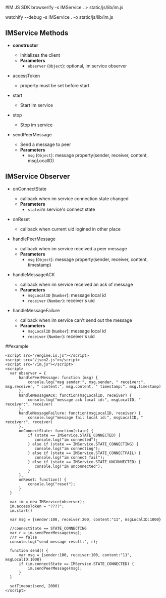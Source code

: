 #IM JS SDK
browserify -s IMService  . > static/js/lib/im.js

watchify --debug -s IMService  . -o static/js/lib/im.js

## IMService Methods

- **constructor**
    - Initializes the client
    - **Parameters**
      - `observer` (`Object`): optional, im service observer

- accessToken
    - property must be set before start

- start
    - Start im service

- stop
    - Stop im service

- sendPeerMessage
    - Send a message to peer
    - **Parameters**
      - `msg` (`Object`): message property(sender, receiver, content, msgLocalID)

## IMService Observer

- onConnectState
    - callback when im service connection state changed
    - **Parameters**
      - `state`:im service's connect state

- onReset
    - callback when current uid logined in other place
    
- handlePeerMessage
    - callback when im service received a peer message
    - **Parameters**
      - `msg` (`Object`): message property(sender, receiver, content, timestamp)

- handleMessageACK
    - callback when im service received an ack of message
    - **Parameters**
      - `msgLocalID` (`Number`): message local id
      - `receiver` (`Number`): receiver's uid

- handleMessageFailure
    - callback when im service can't send out the message
    - **Parameters**
      - `msgLocalID` (`Number`): message local id
      - `receiver` (`Number`): receiver's uid


##example



    <script src="/engine.io.js"></script>
    <script src="/json2.js"></script>
    <script src="/im.js"></script>
    <script>
      var observer = {
          handlePeerMessage: function (msg) {
              console.log("msg sender:", msg.sender, " receiver:", msg.receiver, " content:", msg.content, " timestamp:", msg.timestamp)
          },
          handleMessageACK: function(msgLocalID, receiver) {
              console.log("message ack local id:", msgLocalID, " receiver:", receiver)
          },
          handleMessageFailure: function(msgLocalID, receiver) {
              console.log("message fail local id:", msgLocalID, " receiver:", receiver)
          },
          onConnectState: function(state) {
              if (state == IMService.STATE_CONNECTED) {
                 console.log("im connected");
              } else if (state == IMService.STATE_CONNECTING) {
                 console.log("im connecting");
              } else if (state == IMService.STATE_CONNECTFAIL) {
                 console.log("im connect fail");
              } else if (state == IMService.STATE_UNCONNECTED) {
                 console.log("im unconnected");
              }
          },
          onReset: function() {
              console.log("reset");
          }
      }
      
      var im = new IMService(observer);
      im.accessToken = "????";
      im.start()

      var msg = {sender:100, receiver:200, content:"11", msgLocalID:1000}

      //connectState == STATE_CONNECTING
      var r = im.sendPeerMessage(msg);
      //r == false
      console.log("send message result:", r);

      function send() {
          var msg = {sender:100, receiver:100, content:"11", msgLocalID:1000}
          if (im.connectState == IMService.STATE_CONNECTED) {
              im.sendPeerMessage(msg);
          }
      }

      setTimeout(send, 2000)
    </script>



